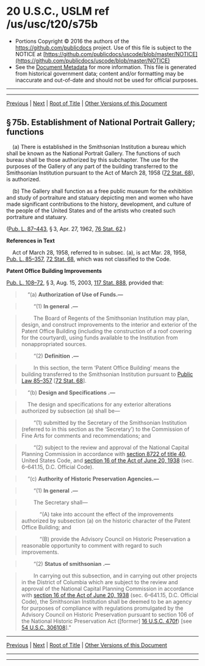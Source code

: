 ---
---

# 20 U.S.C., USLM ref /us/usc/t20/s75b

* Portions Copyright © 2016 the authors of the https://github.com/publicdocs project.
  Use of this file is subject to the NOTICE at [https://github.com/publicdocs/uscode/blob/master/NOTICE](https://github.com/publicdocs/uscode/blob/master/NOTICE)
* See the [Document Metadata](././../../../../..//README.md) for more information.
  This file is generated from historical government data; content and/or formatting may be inaccurate and out-of-date and should not be used for official purposes.

----------
----------

[Previous](./../../../../..//us/usc/t20/ch3/schIII/m__us_usc_t20_s75a.md) | [Next](./../../../../..//us/usc/t20/ch3/schIII/m__us_usc_t20_s75c.md) | [Root of Title](./../../../../../) | [Other Versions of this Document](https://publicdocs.github.io/go/links?ns=uslm&ref=%2Fus%2Fusc%2Ft20%2Fs75b)

## § 75b. Establishment of National Portrait Gallery; functions

    (a) There is established in the Smithsonian Institution a bureau which shall be known as the National Portrait Gallery. The functions of such bureau shall be those authorized by this subchapter. The use for the purposes of the Gallery of any part of the building transferred to the Smithsonian Institution pursuant to the Act of March 28, 1958 ([72 Stat. 68][/us/stat/72/68]), is authorized.

    (b) The Gallery shall function as a free public museum for the exhibition and study of portraiture and statuary depicting men and women who have made significant contributions to the history, development, and culture of the people of the United States and of the artists who created such portraiture and statuary.

([Pub. L. 87–443][/us/pl/87/443], § 3, Apr. 27, 1962, [76 Stat. 62][/us/stat/76/62].)

 __References in Text__ 

    Act of March 28, 1958, referred to in subsec. (a), is act Mar. 28, 1958, [Pub. L. 85–357][/us/pl/85/357], [72 Stat. 68][/us/stat/72/68], which was not classified to the Code.

 __Patent Office Building Improvements__ 

[Pub. L. 108–72][/us/pl/108/72], § 3, Aug. 15, 2003, [117 Stat. 888][/us/stat/117/888], provided that:

>     “(a) __Authorization of Use of Funds.—__ 

>         “(1)  __In general__  __.—__ 

>         The Board of Regents of the Smithsonian Institution may plan, design, and construct improvements to the interior and exterior of the Patent Office Building (including the construction of a roof covering for the courtyard), using funds available to the Institution from nonappropriated sources.

>         “(2)  __Definition__  __.—__ 

>         In this section, the term ‘Patent Office Building’ means the building transferred to the Smithsonian Institution pursuant to [Public Law 85–357][/us/pl/85/357] \[[72 Stat. 68][/us/stat/72/68]\].

>     “(b)  __Design and Specifications__  __.—__ 

>     The design and specifications for any exterior alterations authorized by subsection (a) shall be—

>         “(1) submitted by the Secretary of the Smithsonian Institution (referred to in this section as the ‘Secretary’) to the Commission of Fine Arts for comments and recommendations; and

>         “(2) subject to the review and approval of the National Capital Planning Commission in accordance with [section 8722 of title 40][/us/usc/t40/s8722], United States Code, and [section 16 of the Act of June 20, 1938][/us/act/1938-06-20/s16] (sec. 6–641.15, D.C. Official Code).

>     “(c) __Authority of Historic Preservation Agencies.—__ 

>         “(1)  __In general__  __.—__ 

>         The Secretary shall—

>             “(A) take into account the effect of the improvements authorized by subsection (a) on the historic character of the Patent Office Building; and

>             “(B) provide the Advisory Council on Historic Preservation a reasonable opportunity to comment with regard to such improvements.

>         “(2)  __Status of smithsonian__  __.—__ 

>         In carrying out this subsection, and in carrying out other projects in the District of Columbia which are subject to the review and approval of the National Capital Planning Commission in accordance with [section 16 of the Act of June 20, 1938][/us/act/1938-06-20/s16] (sec. 6–641.15, D.C. Official Code), the Smithsonian Institution shall be deemed to be an agency for purposes of compliance with regulations promulgated by the Advisory Council on Historic Preservation pursuant to section 106 of the National Historic Preservation Act (\[former\] [16 U.S.C. 470f][/us/usc/t16/s470f]) \[see [54 U.S.C. 306108][/us/usc/t54/s306108]\].”

----------

[Previous](./../../../../..//us/usc/t20/ch3/schIII/m__us_usc_t20_s75a.md) | [Next](./../../../../..//us/usc/t20/ch3/schIII/m__us_usc_t20_s75c.md) | [Root of Title](./../../../../../) | [Other Versions of this Document](https://publicdocs.github.io/go/links?ns=uslm&ref=%2Fus%2Fusc%2Ft20%2Fs75b)

----------
----------

[/us/stat/72/68]: https://publicdocs.github.io/go/links?ns=uslm&ref=%2Fus%2Fstat%2F72%2F68
[/us/pl/87/443]: https://publicdocs.github.io/go/links?ns=uslm&ref=%2Fus%2Fpl%2F87%2F443
[/us/stat/76/62]: https://publicdocs.github.io/go/links?ns=uslm&ref=%2Fus%2Fstat%2F76%2F62
[/us/pl/85/357]: https://publicdocs.github.io/go/links?ns=uslm&ref=%2Fus%2Fpl%2F85%2F357
[/us/stat/72/68]: https://publicdocs.github.io/go/links?ns=uslm&ref=%2Fus%2Fstat%2F72%2F68
[/us/pl/108/72]: https://publicdocs.github.io/go/links?ns=uslm&ref=%2Fus%2Fpl%2F108%2F72
[/us/stat/117/888]: https://publicdocs.github.io/go/links?ns=uslm&ref=%2Fus%2Fstat%2F117%2F888
[/us/pl/85/357]: https://publicdocs.github.io/go/links?ns=uslm&ref=%2Fus%2Fpl%2F85%2F357
[/us/stat/72/68]: https://publicdocs.github.io/go/links?ns=uslm&ref=%2Fus%2Fstat%2F72%2F68
[/us/usc/t40/s8722]: https://publicdocs.github.io/go/links?ns=uslm&ref=%2Fus%2Fusc%2Ft40%2Fs8722
[/us/act/1938-06-20/s16]: https://publicdocs.github.io/go/links?ns=uslm&ref=%2Fus%2Fact%2F1938-06-20%2Fs16
[/us/act/1938-06-20/s16]: https://publicdocs.github.io/go/links?ns=uslm&ref=%2Fus%2Fact%2F1938-06-20%2Fs16
[/us/usc/t16/s470f]: https://publicdocs.github.io/go/links?ns=uslm&ref=%2Fus%2Fusc%2Ft16%2Fs470f
[/us/usc/t54/s306108]: https://publicdocs.github.io/go/links?ns=uslm&ref=%2Fus%2Fusc%2Ft54%2Fs306108


